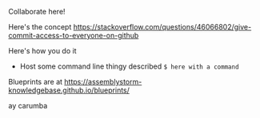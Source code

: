 Collaborate here!

Here's the concept
https://stackoverflow.com/questions/46066802/give-commit-access-to-everyone-on-github

Here's how you do it
* Host some command line thingy described `$ here with a command`

Blueprints are at
https://assemblystorm-knowledgebase.github.io/blueprints/


ay carumba
